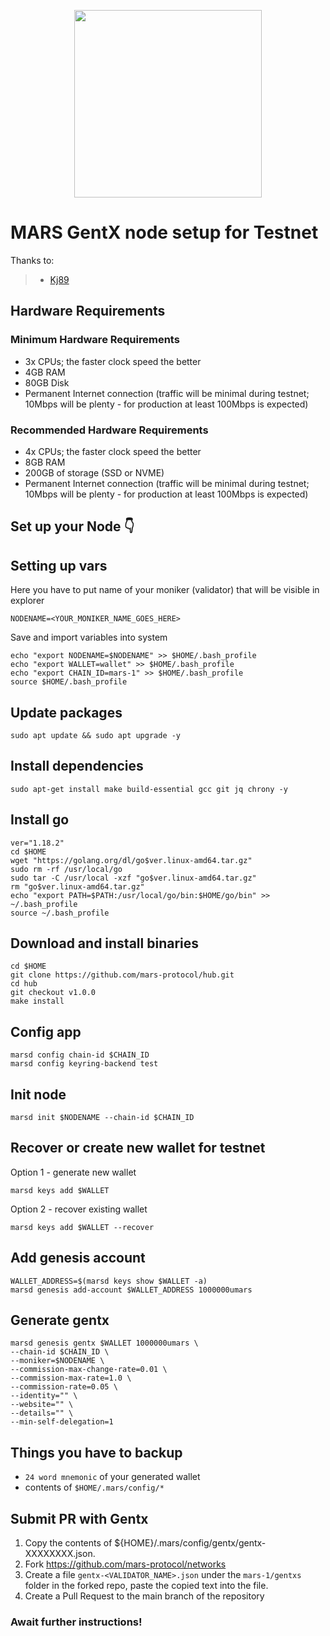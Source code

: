 <p align="center">
  <img height="300" height="auto" src="https://user-images.githubusercontent.com/50621007/205657849-4fa816f7-6471-4e47-9832-ef9374a706b0.png">
</p>

# MARS GentX node setup for Testnet

Thanks to:
>- [Kj89](https://github.com/kj89)

## Hardware Requirements

### Minimum Hardware Requirements
 - 3x CPUs; the faster clock speed the better
 - 4GB RAM
 - 80GB Disk
 - Permanent Internet connection (traffic will be minimal during testnet; 10Mbps will be plenty - for production at least 100Mbps is expected)

### Recommended Hardware Requirements 
 - 4x CPUs; the faster clock speed the better
 - 8GB RAM
 - 200GB of storage (SSD or NVME)
 - Permanent Internet connection (traffic will be minimal during testnet; 10Mbps will be plenty - for production at least 100Mbps is expected)

## Set up your Node 👇

## Setting up vars
Here you have to put name of your moniker (validator) that will be visible in explorer
```
NODENAME=<YOUR_MONIKER_NAME_GOES_HERE>
```

Save and import variables into system
```
echo "export NODENAME=$NODENAME" >> $HOME/.bash_profile
echo "export WALLET=wallet" >> $HOME/.bash_profile
echo "export CHAIN_ID=mars-1" >> $HOME/.bash_profile
source $HOME/.bash_profile
```

## Update packages
```
sudo apt update && sudo apt upgrade -y
```

## Install dependencies
```
sudo apt-get install make build-essential gcc git jq chrony -y
```

## Install go
```
ver="1.18.2"
cd $HOME
wget "https://golang.org/dl/go$ver.linux-amd64.tar.gz"
sudo rm -rf /usr/local/go
sudo tar -C /usr/local -xzf "go$ver.linux-amd64.tar.gz"
rm "go$ver.linux-amd64.tar.gz"
echo "export PATH=$PATH:/usr/local/go/bin:$HOME/go/bin" >> ~/.bash_profile
source ~/.bash_profile
```

## Download and install binaries
```
cd $HOME
git clone https://github.com/mars-protocol/hub.git
cd hub
git checkout v1.0.0
make install
```

## Config app
```
marsd config chain-id $CHAIN_ID
marsd config keyring-backend test
```

## Init node
```
marsd init $NODENAME --chain-id $CHAIN_ID
```

## Recover or create new wallet for testnet
Option 1 - generate new wallet
```
marsd keys add $WALLET
```

Option 2 - recover existing wallet
```
marsd keys add $WALLET --recover
```

## Add genesis account
```
WALLET_ADDRESS=$(marsd keys show $WALLET -a)
marsd genesis add-account $WALLET_ADDRESS 1000000umars
```

## Generate gentx
```
marsd genesis gentx $WALLET 1000000umars \
--chain-id $CHAIN_ID \
--moniker=$NODENAME \
--commission-max-change-rate=0.01 \
--commission-max-rate=1.0 \
--commission-rate=0.05 \
--identity="" \
--website="" \
--details="" \
--min-self-delegation=1
```

## Things you have to backup
- `24 word mnemonic` of your generated wallet
- contents of `$HOME/.mars/config/*`

## Submit PR with Gentx
1. Copy the contents of ${HOME}/.mars/config/gentx/gentx-XXXXXXXX.json.
2. Fork https://github.com/mars-protocol/networks
3. Create a file `gentx-<VALIDATOR_NAME>.json` under the `mars-1/gentxs` folder in the forked repo, paste the copied text into the file.
4. Create a Pull Request to the main branch of the repository

### Await further instructions!
